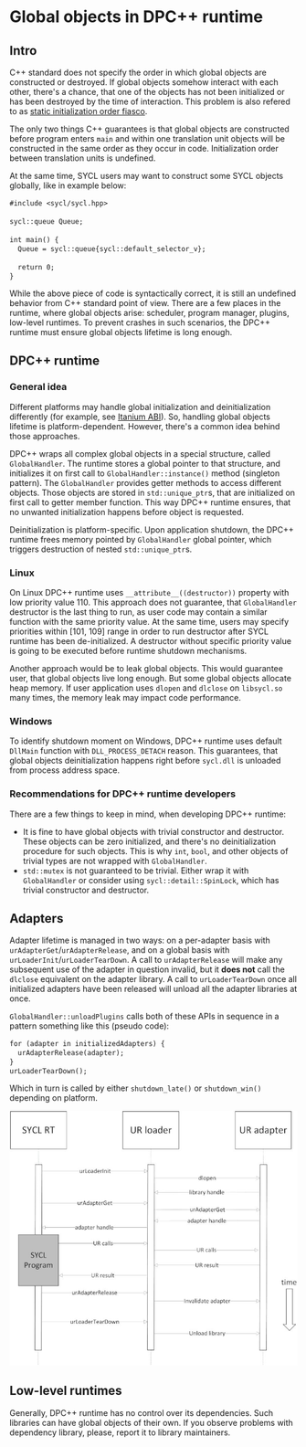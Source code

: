 # Global objects in DPC++ runtime

## Intro

C++ standard does not specify the order in which global objects are constructed
or destroyed. If global objects somehow interact with each other, there's a
chance, that one of the objects has not been initialized or has been destroyed
by the time of interaction. This problem is also refered to as 
[static initialization order fiasco].

The only two things C++ guarantees is that global objects are constructed before
program enters `main` and within one translation unit objects will be 
constructed in the same order as they occur in code. Initialization order 
between translation units is undefined.

At the same time, SYCL users may want to construct some SYCL objects globally,
like in example below:

```
#include <sycl/sycl.hpp>

sycl::queue Queue;

int main() {
  Queue = sycl::queue{sycl::default_selector_v};

  return 0;
}
```

While the above piece of code is syntactically correct, it is still an undefined
behavior from C++ standard point of view. There are a few places in the runtime,
where global objects arise: scheduler, program manager, plugins, low-level
runtimes. To prevent crashes in such scenarios, the DPC++ runtime must ensure
global objects lifetime is long enough.

## DPC++ runtime

### General idea

Different platforms may handle global initialization and deinitialization
differently (for example, see [Itanium ABI]). So, handling global objects
lifetime is platform-dependent. However, there's a common idea behind those
approaches.

DPC++ wraps all complex global objects in a special structure, called 
`GlobalHandler`. The runtime stores a global pointer to that structure, and
initializes it on first call to `GlobalHandler::instance()` method (singleton
pattern). The `GlobalHandler` provides getter methods to access different
objects. Those objects are stored in `std::unique_ptr`s, that are initialized
on first call to getter member function. This way DPC++ runtime ensures, that
no unwanted initialization happens before object is requested.

Deinitialization is platform-specific. Upon application shutdown, the DPC++
runtime frees memory pointed by `GlobalHandler` global pointer, which triggers
destruction of nested `std::unique_ptr`s.

### Linux

On Linux DPC++ runtime uses `__attribute__((destructor))` property with low
priority value 110. This approach does not guarantee, that `GlobalHandler`
destructor is the last thing to run, as user code may contain a similar function
with the same priority value. At the same time, users may specify priorities
within [101, 109] range in order to run destructor after SYCL runtime has been
de-initialized. A destructor without specific priority value is going to be
executed before runtime shutdown mechanisms.

Another approach would be to leak global objects. This would guarantee user,
that global objects live long enough. But some global objects allocate heap
memory. If user application uses `dlopen` and `dlclose` on `libsycl.so` many
times, the memory leak may impact code performance.

### Windows

To identify shutdown moment on Windows, DPC++ runtime uses default `DllMain`
function with `DLL_PROCESS_DETACH` reason. This guarantees, that global objects
deinitialization happens right before `sycl.dll` is unloaded from process
address space.

### Recommendations for DPC++ runtime developers

There are a few things to keep in mind, when developing DPC++ runtime:

- It is fine to have global objects with trivial constructor and destructor.
These objects can be zero initialized, and there's no deinitialization procedure
for such objects. This is why `int`, `bool`, and other objects of trivial types
are not wrapped with `GlobalHandler`.
- `std::mutex` is not guaranteed to be trivial. Either wrap it with
`GlobalHandler` or consider using `sycl::detail::SpinLock`, which has trivial
constructor and destructor.

## Adapters

Adapter lifetime is managed in two ways: on a per-adapter basis with
`urAdapterGet`/`urAdapterRelease`, and on a global basis with
`urLoaderInit`/`urLoaderTearDown`. A call to `urAdapterRelease` will make any
subsequent use of the adapter in question invalid, but it **does not** call the
`dlclose` equivalent on the adapter library. A call to `urLoaderTearDown` once
all initialized adapters have been released will unload all the adapter
libraries at once.

`GlobalHandler::unloadPlugins` calls both of these APIs in sequence in a pattern
something like this (pseudo code):

```
for (adapter in initializedAdapters) {
  urAdapterRelease(adapter);
}
urLoaderTearDown();
```

Which in turn is called by either `shutdown_late()` or `shutdown_win()`
depending on platform.

![](images/adapter-lifetime.jpg)

## Low-level runtimes

Generally, DPC++ runtime has no control over its dependencies. Such libraries
can have global objects of their own. If you observe problems with dependency
library, please, report it to library maintainers.

[static initialization order fiasco]: https://isocpp.org/wiki/faq/ctors#static-init-order
[Itanium ABI]: https://itanium-cxx-abi.github.io/cxx-abi/abi.html#dso-dtor
